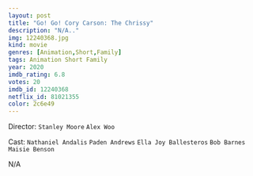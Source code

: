 ```yaml
---
layout: post
title: "Go! Go! Cory Carson: The Chrissy"
description: "N/A.."
img: 12240368.jpg
kind: movie
genres: [Animation,Short,Family]
tags: Animation Short Family 
year: 2020
imdb_rating: 6.8
votes: 20
imdb_id: 12240368
netflix_id: 81021355
color: 2c6e49
---
```

Director: `Stanley Moore` `Alex Woo`  

Cast: `Nathaniel Andalis` `Paden Andrews` `Ella Joy Ballesteros` `Bob Barnes` `Maisie Benson` 

N/A